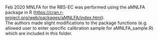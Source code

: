 Feb 2020
MNLFA for the RBS-EC was performed using the aMNLFA package in R (https://cran.r-project.org/web/packages/aMNLFA/index.html).  
The authors made slight modifications to the package functions (e.g. allowed user to enter specific calibration sample for aMNLFA_sample.R) which are included in this folder.  


